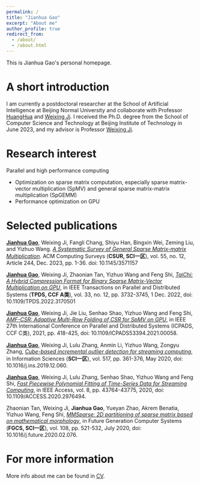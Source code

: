 ```yaml
---
permalink: /
title: "Jianhua Gao"
excerpt: "About me"
author_profile: true
redirect_from: 
  - /about/
  - /about.html
---
```


This is Jianhua Gao's personal homepage.

A short introduction
======
I am currently a postdoctoral researcher at the School of Artificial Intelligence at Beijing Normal University and collaborate with Professor [HuangHua](https://vmcl.bnu.edu.cn/group/teacher/dcdaea79b5e54b75b532795109a85a34.htm) and [Weixing Ji](https://jiweixing.github.io/). I received the Ph.D. degree from the School of Computer Science and Technology at Beijing Institute of Technology in June 2023, and my advisor is Professor [Weixing Ji](https://jiweixing.github.io/).

Research interest 
======
Parallel and high performance computing
* Optimization on sparse matrix computation, especially sparse matrix-vector multiplication (SpMV) and general sparse matrix-matrix multiplication (SpGEMM)
* Performance optimization on GPU

Selected publications
======
**<u>Jianhua Gao</u>**, Weixing Ji, Fangli Chang, Shiyu Han, Bingxin Wei, Zeming Liu, and Yizhuo Wang. [*A Systematic Survey of General Sparse Matrix-matrix Multiplication*](https://doi.org/10.1145/3571157). ACM Computing Surveys (**CSUR, SCI一区**), vol. 55, no. 12, Article 244, Dec. 2023, pp. 1-36. doi: 10.1145/3571157

**<u>Jianhua Gao</u>**, Weixing Ji, Zhaonian Tan, Yizhuo Wang and Feng Shi, [*TaiChi: A Hybrid Compression Format for Binary Sparse Matrix-Vector Multiplication on GPU*](https://doi.org/10.1109/TPDS.2022.3170501), in IEEE Transactions on Parallel and Distributed Systems (**TPDS, CCF A类**), vol. 33, no. 12, pp. 3732-3745, 1 Dec. 2022, doi: 10.1109/TPDS.2022.3170501

**<u>Jianhua Gao</u>**, Weixing Ji, Jie Liu, Senhao Shao, Yizhuo Wang and Feng Shi, [*AMF-CSR: Adaptive Multi-Row Folding of CSR for SpMV on GPU*](https://doi.org/10.1109/ICPADS53394.2021.00058), in IEEE 27th International Conference on Parallel and Distributed Systems (ICPADS, CCF C类), 2021, pp. 418-425, doi: 10.1109/ICPADS53394.2021.00058.

**<u>Jianhua Gao</u>**, Weixing Ji, Lulu Zhang, Anmin Li, Yizhuo Wang, Zongyu Zhang, [*Cube-based incremental outlier detection for streaming computing*]( https://doi.org/10.1016/j.ins.2019.12.060), in Information Sciences (**SCI一区**), vol. 517, pp. 361-376, May 2020, doi: 10.1016/j.ins.2019.12.060.

**<u>Jianhua Gao</u>**, Weixing Ji, Lulu Zhang, Senhao Shao, Yizhuo Wang and Feng Shi, [*Fast Piecewise Polynomial Fitting of Time-Series Data for Streaming Computing*](https://doi.org/10.1109/ACCESS.2020.2976494), in IEEE Access, vol. 8, pp. 43764-43775, 2020, doi: 10.1109/ACCESS.2020.2976494.

Zhaonian Tan, Weixing Ji, **Jianhua Gao**, Yueyan Zhao, Akrem Benatia, Yizhuo Wang, Feng Shi, [*MMSparse: 2D partitioning of sparse matrix based on mathematical morphology*](https://doi.org/10.1016/j.future.2020.02.076), in Future Generation Computer Systems (**FGCS, SCI一区**), vol. 108, pp. 521-532, July 2020, doi: 10.1016/j.future.2020.02.076.

<!-- Patents
====== -->

For more information
======
More info about me can be found in [CV](https://double-flower.github.io/cv/).
